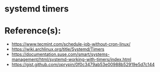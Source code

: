 # systemd timers

# Reference(s):
- https://www.tecmint.com/schedule-job-without-cron-linux/
- https://wiki.archlinux.org/title/Systemd/Timers
- https://documentation.suse.com/smart/systems-management/html/systemd-working-with-timers/index.html
- https://gist.github.com/oprypin/0f0c3479ab53e00988b52919e5d7c144
